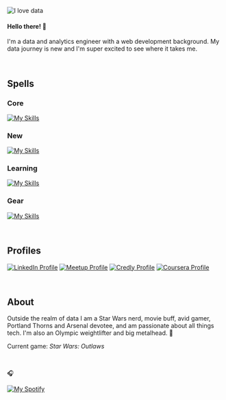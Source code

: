 ![I love data](https://capsule-render.vercel.app/api?type=waving&height=400&color=gradient&customColorList=4&text=%F0%9F%92%80%20%F0%9F%96%A4%20%F0%9F%92%BD&textBg=false&fontSize=50&fontAlignY=45&animation=fadeIn)

#### Hello there! 👋

I'm a data and analytics engineer with a web development background. My data journey is new and I'm super excited to see where it takes me.

<br>

## Spells

### Core

[![My Skills](https://skillicons.dev/icons?i=bash,figma,graphql,js,mysql,nodejs,postman,py,supabase,git,dart,apollo,npm,pnpm)](https://skillicons.dev)

### New

[![My Skills](https://skillicons.dev/icons?i=java,kafka,mongodb,postgres,cassandra,redis,prisma,sqlite)](https://skillicons.dev)

### Learning

[![My Skills](https://skillicons.dev/icons?i=aws,gcp,firebase,elasticsearch,docker,prometheus,r,scala,rust,go,anaconda)](https://skillicons.dev)

### Gear

[![My Skills](https://skillicons.dev/icons?i=apple,webstorm,pycharm,idea)](https://skillicons.dev)

<br>

## Profiles

[![LinkedIn Profile](https://img.shields.io/badge/linkedin-0077B5?style=for-the-badge&logo=linkedin&logoColor=white&logoSize=auto)](https://linkedin.com/in/danielblakepdx)
[![Meetup Profile](https://img.shields.io/badge/Meetup-f64363?style=for-the-badge&logo=meetup&logoColor=white&logoSize=auto)](https://www.meetup.com/members/266104208)
[![Credly Profile](https://img.shields.io/badge/Credly-005850?style=for-the-badge&logo=credly&logoColor=white&logoSize=auto)](https://www.credly.com/users/daniel-blake.48b87e86)
[![Coursera Profile](https://img.shields.io/badge/Coursera-0062e4?style=for-the-badge&logo=coursera&logoColor=white&logoSize=auto)](https://www.coursera.org/user/424d24215bc02914a1eae71771d98075)

<br>

## About

Outside the realm of data I am a Star Wars nerd, movie buff, avid gamer, Portland Thorns and Arsenal devotee, and am passionate about all things tech. I'm also an Olympic weightlifter and big metalhead. 🤘

Current game: _Star Wars: Outlaws_

<br>

🎧

[![My Spotify](https://spotify-github-profile.kittinanx.com/api/view?uid=dmblakedesign&cover_image=true&theme=default&bar_color=53b14f&bar_color_cover=false)](https://github.com/kittinan/spotify-github-profile)
